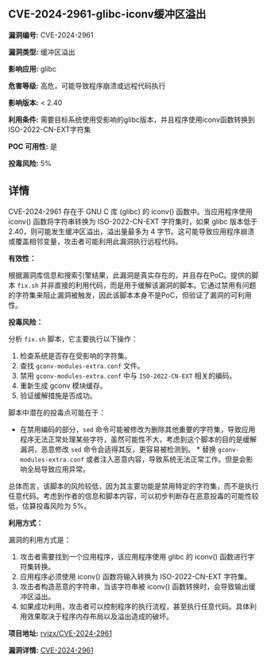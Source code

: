 ## CVE-2024-2961-glibc-iconv缓冲区溢出

**漏洞编号:** CVE-2024-2961

**漏洞类型:** 缓冲区溢出

**影响应用:** glibc

**危害等级:** 高危，可能导致程序崩溃或远程代码执行

**影响版本:** < 2.40

**利用条件:** 需要目标系统使用受影响的glibc版本，并且程序使用iconv函数转换到ISO-2022-CN-EXT字符集

**POC 可用性:** 是

**投毒风险:** 5%

## 详情

CVE-2024-2961 存在于 GNU C 库 (glibc) 的 iconv() 函数中。当应用程序使用 iconv() 函数将字符串转换为 ISO-2022-CN-EXT 字符集时，如果 glibc 版本低于 2.40，则可能发生缓冲区溢出，溢出量最多为 4 字节。这可能导致应用程序崩溃或覆盖相邻变量，攻击者可能利用此漏洞执行远程代码。

**有效性：**

根据漏洞库信息和搜索引擎结果，此漏洞是真实存在的，并且存在PoC。提供的脚本 `fix.sh` 并非直接的利用代码，而是用于缓解该漏洞的脚本。它通过禁用有问题的字符集来阻止漏洞被触发，因此该脚本本身不是PoC，但验证了漏洞的可利用性。

**投毒风险：**

分析 `fix.sh` 脚本，它主要执行以下操作：

1.  检查系统是否存在受影响的字符集。
2.  查找 `gconv-modules-extra.conf` 文件。
3.  禁用 `gconv-modules-extra.conf` 中与 `ISO-2022-CN-EXT` 相关的编码。
4.  重新生成 gconv 模块缓存。
5.  验证缓解措施是否成功。

脚本中潜在的投毒点可能在于：

*   在禁用编码的部分，`sed` 命令可能被修改为删除其他重要的字符集，导致应用程序无法正常处理某些字符，虽然可能性不大，考虑到这个脚本的目的是缓解漏洞，恶意修改 `sed` 命令会适得其反，更容易被检测到。 *   替换 `gconv-modules-extra.conf` 或者注入恶意内容，导致系统无法正常工作。但是会影响全局导致应用异常。

总体而言，该脚本的风险较低，因为其主要功能是禁用特定的字符集，而不是执行任意代码。考虑到作者的信息和脚本内容，可以初步判断存在恶意投毒的可能性较低，估算投毒风险为 5%。

**利用方式：**

漏洞的利用方式是：

1.  攻击者需要找到一个应用程序，该应用程序使用 glibc 的 iconv() 函数进行字符集转换。
2.  应用程序必须使用 iconv() 函数将输入转换为 ISO-2022-CN-EXT 字符集。
3.  攻击者构造恶意的字符串，当该字符串被 iconv() 函数转换时，会导致输出缓冲区溢出。
4.  如果成功利用，攻击者可以控制程序的执行流程，甚至执行任意代码。具体利用效果取决于程序内存布局以及溢出造成的破坏。

**项目地址:** [rvizx/CVE-2024-2961](https://github.com/rvizx/CVE-2024-2961)

**漏洞详情:** [CVE-2024-2961](https://nvd.nist.gov/vuln/detail/CVE-2024-2961)